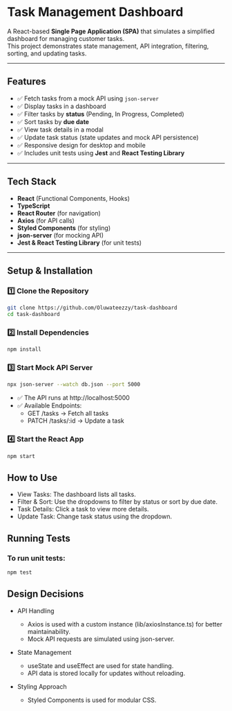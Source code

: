 # Task Management Dashboard
A React-based **Single Page Application (SPA)** that simulates a simplified dashboard for managing customer tasks.  
This project demonstrates state management, API integration, filtering, sorting, and updating tasks.

---

## Features
- ✅ Fetch tasks from a mock API using `json-server`
- ✅ Display tasks in a dashboard
- ✅ Filter tasks by **status** (Pending, In Progress, Completed)
- ✅ Sort tasks by **due date**
- ✅ View task details in a modal
- ✅ Update task status (state updates and mock API persistence)
- ✅ Responsive design for desktop and mobile
- ✅ Includes unit tests using **Jest** and **React Testing Library**

---

## Tech Stack
- **React** (Functional Components, Hooks)
- **TypeScript**
- **React Router** (for navigation)
- **Axios** (for API calls)
- **Styled Components** (for styling)
- **json-server** (for mocking API)
- **Jest & React Testing Library** (for unit tests)

---

## Setup & Installation
### **1️⃣ Clone the Repository**
```sh
git clone https://github.com/Oluwateezzy/task-dashboard
cd task-dashboard
```

### 2️⃣ Install Dependencies
```sh
npm install
```

### 3️⃣ Start Mock API Server
```sh
npx json-server --watch db.json --port 5000
```
- ✅ The API runs at http://localhost:5000
- ✅ Available Endpoints:
     - GET /tasks → Fetch all tasks
     - PATCH /tasks/:id → Update a task

### 4️⃣ Start the React App
```sh
npm start
```

## How to Use
- View Tasks: The dashboard lists all tasks.
- Filter & Sort: Use the dropdowns to filter by status or sort by due date.
- Task Details: Click a task to view more details.
- Update Task: Change task status using the dropdown.

## Running Tests
### To run unit tests:
```sh
npm test
```

## Design Decisions
- API Handling
  - Axios is used with a custom instance (lib/axiosInstance.ts) for better maintainability.
  - Mock API requests are simulated using json-server.

- State Management
  - useState and useEffect are used for state handling.
  - API data is stored locally for updates without reloading.

- Styling Approach
  - Styled Components is used for modular CSS.
